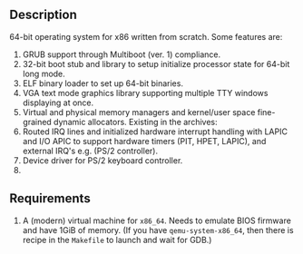## Description
64-bit operating system for x86 written from scratch. Some features are:
1) GRUB support through Multiboot (ver. 1) compliance.
2) 32-bit boot stub and library to setup initialize processor state for 64-bit long mode.
3) ELF binary loader to set up 64-bit binaries.
4) VGA text mode graphics library supporting multiple TTY windows displaying at once.
5) Virtual and physical memory managers and kernel/user space fine-grained dynamic allocators.
Existing in the archives:
1) Routed IRQ lines and initialized hardware interrupt handling with LAPIC and I/O APIC to support hardware timers (PIT, HPET, LAPIC), and external IRQ's e.g. (PS/2 controller).
2) Device driver for PS/2 keyboard controller.
3) 
## Requirements
1) A (modern) virtual machine for ``x86_64``. Needs to emulate BIOS firmware and have 1GiB of memory. (If you have ``qemu-system-x86_64``, then there is recipe in the ``Makefile`` to launch and wait for GDB.)


